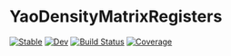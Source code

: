 # YaoDensityMatrixRegisters

[![Stable](https://img.shields.io/badge/docs-stable-blue.svg)](https://QuantumBFS.github.io/YaoDensityMatrixRegisters.jl/stable)
[![Dev](https://img.shields.io/badge/docs-dev-blue.svg)](https://QuantumBFS.github.io/YaoDensityMatrixRegisters.jl/dev)
[![Build Status](https://github.com/QuantumBFS/YaoDensityMatrixRegisters.jl/workflows/CI/badge.svg)](https://github.com/QuantumBFS/YaoDensityMatrixRegisters.jl/actions)
[![Coverage](https://codecov.io/gh/QuantumBFS/YaoDensityMatrixRegisters.jl/branch/master/graph/badge.svg)](https://codecov.io/gh/QuantumBFS/YaoDensityMatrixRegisters.jl)
